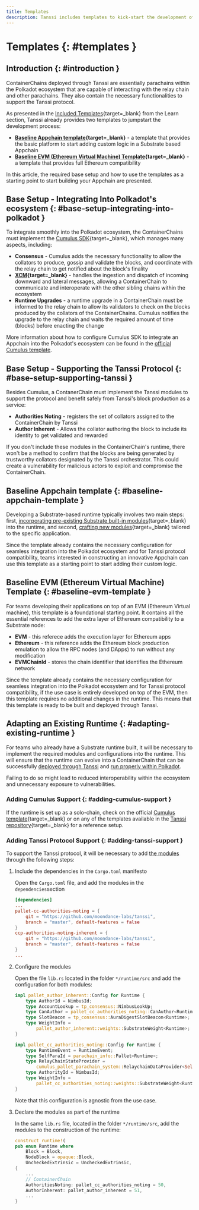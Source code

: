 ```yaml
---
title: Templates
description: Tanssi includes templates to kick-start the development of an Appchain, one for a Substrate-oriented runtime and another featuring full EVM (Ethereum) support.
---
```


# Templates {: #templates } 

## Introduction {: #introduction }

ContainerChains deployed through Tanssi are essentially parachains within the Polkadot ecosystem that are capable of interacting with the relay chain and other parachains. They also contain the necessary functionalities to support the Tanssi protocol.

As presented in the [Included Templates](/learn/tanssi/included-templates#baseline-appchain-template){target=_blank} from the Learn section, Tanssi already provides two templates to jumpstart the development process:

- **[Baseline Appchain template](/learn/tanssi/included-templates/#baseline-appchain-template){target=_blank}** - a template that provides the basic platform to start adding custom logic in a Substrate based Appchain
- **[Baseline EVM (Ethereum Virtual Machine) Template](/learn/tanssi/included-templates/#baseline-evm-template){target=_blank}** - a template that provides full Ethereum compatibility

In this article, the required base setup and how to use the templates as a starting point to start building your Appchain are presented.

## Base Setup - Integrating Into Polkadot's ecosystem {: #base-setup-integrating-into-polkadot }

To integrate smoothly into the Polkadot ecosystem, the ContainerChains must implement the [Cumulus SDK](https://github.com/paritytech/cumulus){target=_blank}, which manages many aspects, including: 

- **Consensus** - Cumulus adds the necessary functionality to allow the collators to produce, gossip and validate the blocks, and coordinate with the relay chain to get notified about the block's finality 
- **[XCM](https://wiki.polkadot.network/docs/learn-xcm){target=_blank}** - handles the ingestion and dispatch of incoming downward and lateral messages, allowing a ContainerChain to communicate and interoperate with the other sibling chains within the ecosystem
- **Runtime Upgrades** - a runtime upgrade in a ContainerChain must be informed to the relay chain to allow its validators to check on the blocks produced by the collators of the ContainerChains. Cumulus notifies the upgrade to the relay chain and waits the required amount of time (blocks) before enacting the change

More information about how to configure Cumulus SDK to integrate an Appchain into the Polkadot's ecosystem can be found in the [official Cumulus template](https://github.com/paritytech/polkadot-sdk/tree/master/cumulus/parachain-template).

## Base Setup - Supporting the Tanssi Protocol {: #base-setup-supporting-tanssi }

Besides Cumulus, a ContanerChain must implement the Tanssi modules to support the protocol and benefit safely from Tanssi's block production as a service:

- **Authorities Noting** - registers the set of collators assigned to the ContainerChain by Tanssi
- **Author Inherent** - Allows the collator authoring the block to include its identity to get validated and rewarded

If you don't include these modules in the ContainerChain's runtime, there won't be a method to confirm that the blocks are being generated by trustworthy collators designated by the Tanssi orchestrator. This could create a vulnerability for malicious actors to exploit and compromise the ContainerChain.

## Baseline Appchain template {: #baseline-appchain-template }

Developing a Substrate-based runtime typically involves two main steps: first, [incorporating pre-existing Substrate built-in modules](XXX){target=_blank} into the runtime, and second, [crafting new modules](XXX){target=_blank} tailored to the specific application.

Since the template already contains the necessary configuration for seamless integration into the Polkadot ecosystem and for Tanssi protocol compatibility, teams interested in constructing an innovative Appchain can use this template as a starting point to start adding their custom logic.

## Baseline EVM (Ethereum Virtual Machine) Template {: #baseline-evm-template }

For teams developing their applications on top of an EVM (Ethereum Virtual machine), this template is a foundational starting point. It contains all the essential references to add the extra layer of Ethereum compatibility to a Substrate node: 

- **EVM** - this referece adds the execution layer for Ethereum apps
- **Ethereum** - this reference adds the Ethereum block production emulation to allow the RPC nodes (and DApps) to run without any modification
- **EVMChainId** - stores the chain identifier that identifies the Ethereum network

Since the template already contains the necessary configuration for seamless integration into the Polkadot ecosystem and for Tanssi protocol compatibility, if the use case is entirely developed on top of the EVM, then this template requires no additional changes in the runtime. This means that this template is ready to be built and deployed through Tanssi.

## Adapting an Existing Runtime {: #adapting-existing-runtime }

For teams who already have a Substrate runtime built, it will be necessary to implement the required modules and configurations into the runtime. This will ensure that the runtime can evolve into a ContainerChain that can be successfully [deployed through Tanssi](#base-setup-supporting-tanssi) and [run properly within Polkadot](#base-setup-integrating-into-polkadot).

Failing to do so might lead to reduced interoperability within the ecosystem and unnecessary exposure to vulnerabilities.

### Adding Cumulus Support {: #adding-cumulus-support }

If the runtime is set up as a solo-chain, check on the official [Cumulus template](https://github.com/paritytech/polkadot-sdk/tree/master/cumulus/parachain-template){target=_blank} or on any of the templates available in the [Tanssi repository](https://github.com/moondance-labs/tanssi){target=_blank} for a reference setup.

### Adding Tanssi Protocol Support {: #adding-tanssi-support }

To support the Tanssi protocol, it will be necessary to add [the modules](#base-setup-supporting-tanssi) through the following steps:

1. Include the dependencies in the `Cargo.toml` manifesto

    Open the `Cargo.toml` file, and add the modules in the `dependencies`section

    ```toml
    [dependencies]
    ...
    pallet-cc-authorities-noting = { 
        git = "https://github.com/moondance-labs/tanssi", 
        branch = "master", default-features = false 
    }
    ccp-authorities-noting-inherent = { 
        git = "https://github.com/moondance-labs/tanssi", 
        branch = "master", default-features = false 
    }
    ...
    ```

2. Configure the modules 

    Open the file `lib.rs` located in the folder `*/runtime/src` and add the configuration for both modules:

    ```rust
    impl pallet_author_inherent::Config for Runtime {
        type AuthorId = NimbusId;
        type AccountLookup = tp_consensus::NimbusLookUp;
        type CanAuthor = pallet_cc_authorities_noting::CanAuthor<Runtime>;
        type SlotBeacon = tp_consensus::AuraDigestSlotBeacon<Runtime>;
        type WeightInfo = 
            pallet_author_inherent::weights::SubstrateWeight<Runtime>;
    }

    impl pallet_cc_authorities_noting::Config for Runtime {
        type RuntimeEvent = RuntimeEvent;
        type SelfParaId = parachain_info::Pallet<Runtime>;
        type RelayChainStateProvider = 
            cumulus_pallet_parachain_system::RelaychainDataProvider<Self>;
        type AuthorityId = NimbusId;
        type WeightInfo = 
            pallet_cc_authorities_noting::weights::SubstrateWeight<Runtime>;
    }
    ```

    Note that this configuration is agnostic from the use case.

3. Declare the modules as part of the runtime

    In the same `lib.rs` file, located in the folder `*/runtime/src`, add the modules to the construction of the runtime:

    ```rust
    construct_runtime!(
    pub enum Runtime where
        Block = Block,
        NodeBlock = opaque::Block,
        UncheckedExtrinsic = UncheckedExtrinsic,
    {
        ...
        // ContainerChain
        AuthoritiesNoting: pallet_cc_authorities_noting = 50,
        AuthorInherent: pallet_author_inherent = 51,
        ...
    }
    ```